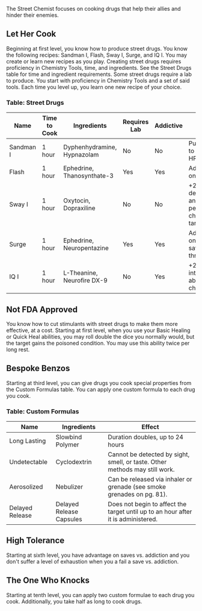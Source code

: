 The Street Chemist focuses on cooking drugs that help their allies and hinder their enemies.

## Let Her Cook

Beginning at first level, you know how to produce street drugs. You know the following recipes: Sandman I, Flash, Sway I, Surge, and IQ I. You may create or learn new recipes as you play. Creating street drugs requires proficiency in Chemistry Tools, time, and ingredients. See the Street Drugs table for time and ingredient requirements. Some street drugs require a lab to produce. You start with proficiency in Chemistry Tools and a set of said tools. Each time you level up, you learn one new recipe of your choice.

### Table: Street Drugs

| Name      | Time to Cook | Ingredients                 | Requires Lab | Addictive | Effect                                           | Duration   |
| --------- | ------------ | --------------------------- | ------------ | --------- | ------------------------------------------------ | ---------- |
| Sandman I | 1 hour       | Dyphenhydramine, Hypnazolam | No           | No        | Puts target to sleep if HP \<= 5d8               | d4 hours   |
| Flash     | 1 hour       | Ephedrine, Thanosynthate-3  | Yes          | Yes       | Advantage on Initiative                          | 10 minutes |
| Sway I    | 1 hour       | Oxytocin, Dopraxiline       | No           | No        | +2 to deception and persuasion checks vs. target | 10 minutes |
| Surge     | 1 hour       | Ephedrine, Neuropentazine   | Yes          | Yes       | Advantage on reflex saving throws                | 10 minutes |
| IQ I      | 1 hour       | L-Theanine, Neurofire DX-9  | No           | Yes       | +2 to intelligence ability checks                | 1 hour     |

## Not FDA Approved

You know how to cut stimulants with street drugs to make them more effective, at a cost. Starting at first level, when you use your Basic Healing or Quick Heal abilities, you may roll double the dice you normally would, but the target gains the poisoned condition. You may use this ability twice per long rest.

## Bespoke Benzos

Starting at third level, you can give drugs you cook special properties from the Custom Formulas table. You can apply one custom formula to each drug you cook.

### Table: Custom Formulas

| Name            | Ingredients              | Effect                                                                            |
| --------------- | ------------------------ | --------------------------------------------------------------------------------- |
| Long Lasting    | Slowbind Polymer         | Duration doubles, up to 24 hours                                                  |
| Undetectable    | Cyclodextrin             | Cannot be detected by sight, smell, or taste. Other methods may still work.       |
| Aerosolized     | Nebulizer                | Can be released via inhaler or grenade (see smoke grenades on pg. 81).            |
| Delayed Release | Delayed Release Capsules | Does not begin to affect the target until up to an hour after it is administered. |

## High Tolerance

Starting at sixth level, you have advantage on saves vs. addiction and you don't suffer a level of exhaustion when you a fail a save vs. addiction.

## The One Who Knocks

Starting at tenth level, you can apply two custom formulae to each drug you cook. Additionally, you take half as long to cook drugs.

